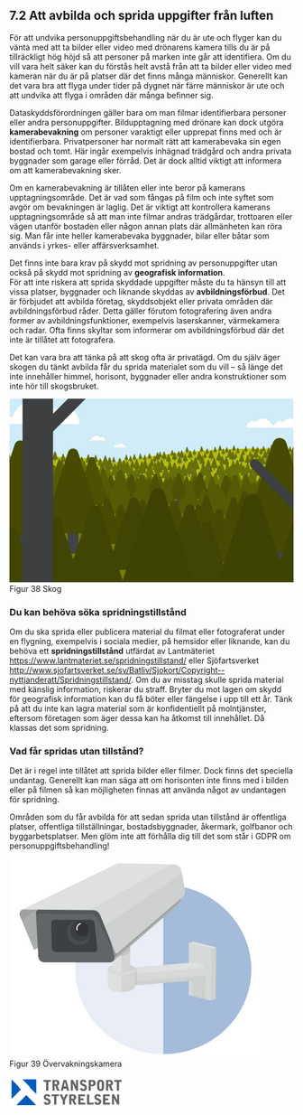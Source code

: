 ## 7.2 Att avbilda och sprida uppgifter från luften

För att undvika personuppgiftsbehandling när du är ute och flyger kan du vänta med att ta bilder eller video med drönarens kamera tills du är på tillräckligt hög höjd så att personer på marken inte går att identifiera. Om du vill vara helt säker kan du förstås helt avstå från att ta bilder eller video med kameran när du är på platser där det finns många människor. Generellt kan det vara bra att flyga under tider på dygnet när färre människor är ute och att undvika att flyga i områden där många befinner sig.

Dataskyddsförordningen gäller bara om man filmar identifierbara personer eller andra personuppgifter. Bildupptagning med drönare kan dock utgöra **kamerabevakning** om personer varaktigt eller upprepat finns med och är identifierbara. Privatpersoner har normalt rätt att kamerabevaka sin egen bostad och tomt. Här ingår exempelvis inhägnad trädgård och andra privata byggnader som garage eller förråd. Det är dock alltid viktigt att informera om att kamerabevakning sker.

Om en kamerabevakning är tillåten eller inte beror på kamerans upptagningsområde. Det är vad som fångas på film och inte syftet som avgör om bevakningen är laglig. Det är viktigt att kontrollera kamerans upptagningsområde så att man inte filmar andras trädgårdar, trottoaren eller vägen utanför bostaden eller någon annan plats där allmänheten kan röra sig. Man får inte heller kamerabevaka byggnader, bilar eller båtar som används i yrkes- eller affärsverksamhet.

Det finns inte bara krav på skydd mot spridning av personuppgifter utan också på skydd mot spridning av **geografisk information**.  
För att inte riskera att sprida skyddade uppgifter måste du ta hänsyn till att vissa platser, byggnader och liknande skyddas av **avbildningsförbud**. Det är förbjudet att avbilda företag, skyddsobjekt eller privata områden där avbildningsförbud råder. Detta gäller förutom fotografering även andra former av avbildningsfunktioner, exempelvis laserskanner, värmekamera och radar. Ofta finns skyltar som informerar om avbildningsförbud där det inte är tillåtet att fotografera.

Det kan vara bra att tänka på att skog ofta är privatägd. Om du själv äger skogen du tänkt avbilda får du sprida materialet som du vill – så länge det inte innehåller himmel, horisont, byggnader eller andra konstruktioner som inte hör till skogsbruket.

![Figur 38 Skog](./A1A3_SE-sv/Figur_038.png)  
Figur 38 Skog

### Du kan behöva söka spridningstillstånd

Om du ska sprida eller publicera material du filmat eller fotograferat under en flygning, exempelvis i sociala medier, på hemsidor eller liknande, kan du behöva ett **spridningstillstånd** utfärdat av Lantmäteriet https://www.lantmateriet.se/spridningstillstand/ eller Sjöfartsverket http://www.sjofartsverket.se/sv/Batliv/Sjokort/Copyright--nyttjanderatt/Spridningstillstand/. Om du av misstag skulle sprida material med känslig information, riskerar du straff. Bryter du mot lagen om skydd för geografisk information kan du få böter eller fängelse i upp till ett år. Tänk på att du inte kan lagra material som är konfidentiellt på molntjänster, eftersom företagen som äger dessa kan ha åtkomst till innehållet. Då klassas det som spridning.

### Vad får spridas utan tillstånd?

Det är i regel inte tillåtet att sprida bilder eller filmer. Dock finns det speciella undantag. Generellt kan man säga att om horisonten inte finns med i bilden eller på filmen så kan möjligheten finnas att använda något av undantagen för spridning.

Områden som du får avbilda för att sedan sprida utan tillstånd är offentliga platser, offentliga tillställningar, bostadsbyggnader, åkermark, golfbanor och byggarbetsplatser. Men glöm inte att förhålla dig till det som står i GDPR om personuppgiftsbehandling!

![Figur 39 Övervakningskamera](./A1A3_SE-sv/Figur_039.png)  
Figur 39 Övervakningskamera

![Transport Styrelsen](./images/Logga.png)  
